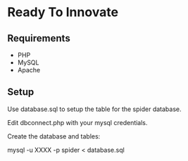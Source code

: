 # Ready To Innovate

## Requirements
*  PHP
*  MySQL
* Apache

## Setup
Use database.sql to setup the table for the spider database.

Edit dbconnect.php with your mysql credentials.

Create the database and tables:

mysql -u XXXX -p spider < database.sql
